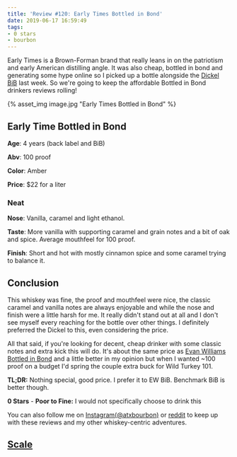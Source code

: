 ```yaml
---
title: 'Review #120: Early Times Bottled in Bond'
date: 2019-06-17 16:59:49
tags:
- 0 stars
- bourbon
---
```


Early Times is a Brown-Forman brand that really leans in on the patriotism and early American distilling angle. It was also cheap, bottled in bond and generating some hype online so I picked up a bottle alongside the [Dickel BiB](https://atxbourbon.com/2019/06/13/Review-119-George-Dickel-Bottled-in-Bond-Fall-2005/) last week. So we're going to keep the affordable Bottled in Bond drinkers reviews rolling!

{% asset_img image.jpg "Early Times Bottled in Bond" %}

## Early Time Bottled in Bond
**Age**: 4 years (back label and BiB)

**Abv**: 100 proof

**Color**: Amber

**Price**: $22 for a liter

### Neat
**Nose**: Vanilla, caramel and light ethanol.

**Taste**: More vanilla with supporting caramel and grain notes and a bit of oak and spice. Average mouthfeel for 100 proof.

**Finish**: Short and hot with mostly cinnamon spice and some caramel trying to balance it.

## Conclusion
This whiskey was fine, the proof and mouthfeel were nice, the classic caramel and vanilla notes are always enjoyable and while the nose and finish were a little harsh for me. It really didn't stand out at all and I don't see myself every reaching for the bottle over other things. I definitely preferred the Dickel to this, even considering the price.

All that said, if you're looking for decent, cheap drinker with some classic notes and extra kick this will do. It's about the same price as [Evan Williams Bottled in Bond](https://atxbourbon.com/2019/01/30/Review-66-Evan-Williams-Bottled-in-Bond/) and a little better in my opinion but when I wanted ~100 proof on a budget I'd spring the couple extra buck for Wild Turkey 101.

**TL;DR:** Nothing special, good price. I prefer it to EW BiB. Benchmark BiB is better though.

**0 Stars** - **Poor to Fine:** I would not specifically choose to drink this

You can also follow me on [Instagram(@atxbourbon)](https://www.instagram.com/atxbourbon/) or [reddit](https://www.reddit.com/r/scottmotorraddrinks/) to keep up with these reviews and my other whiskey-centric adventures.

## [Scale](http://atxbourbon.com/Scale/)